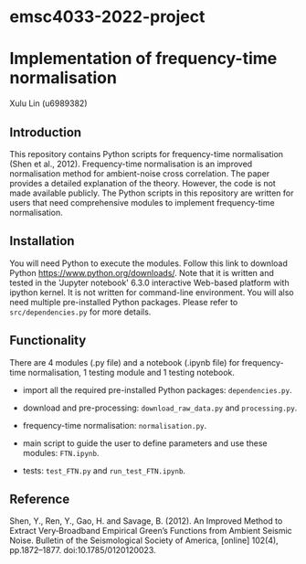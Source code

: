 # emsc4033-2022-project

# Implementation of frequency-time normalisation
Xulu Lin (u6989382)

## Introduction
This repository contains Python scripts for frequency-time normalisation (Shen et al., 2012). Frequency-time normalisation is an improved normalisation method for ambient-noise cross correlation. The paper provides a detailed explanation of the theory. However, the code is not made available publicly. The Python scripts in this repository are written for users that need comprehensive modules to implement frequency-time normalisation. 

## Installation
You will need Python to execute the modules. Follow this link to download Python https://www.python.org/downloads/. Note that it is written and tested in the 'Jupyter notebook' 6.3.0 interactive Web-based platform with ipython kernel. It is not written for command-line environment. You will also need multiple pre-installed Python packages. Please refer to `src/dependencies.py` for more details. 

## Functionality 
There are 4 modules (.py file) and a notebook (.ipynb file) for frequency-time normalisation, 1 testing module and 1 testing notebook. 

- import all the required pre-installed Python packages: `dependencies.py`.

- download and pre-processing: `download_raw_data.py` and `processing.py`. 

- frequency-time normalisation: `normalisation.py`. 

- main script to guide the user to define parameters and use these modules: `FTN.ipynb`. 

- tests: `test_FTN.py` and `run_test_FTN.ipynb`. 


## Reference 
Shen, Y., Ren, Y., Gao, H. and Savage, B. (2012). An Improved Method to Extract Very‐Broadband Empirical Green’s Functions from Ambient Seismic Noise. Bulletin of the Seismological Society of America, [online] 102(4), pp.1872–1877. doi:10.1785/0120120023.



